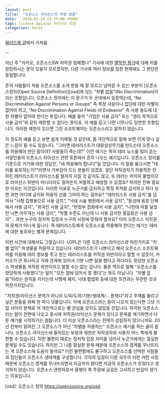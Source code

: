 ```yaml
---
layout: post
title:  "오픈소스 라이선스의 차별 없음"
date:   2018-03-24 22:35:00 +0900
tags: license opinion 라이선스 의견
categories: hacks
---
```

[페이스북 글](https://www.facebook.com/ryuchangwoo/posts/10211477728600338)에서 가져옴.

--

지난 주 "카카오, 오픈소스SW 저작권 침해했나" 기사에 대한 [짤막한 평가](https://www.facebook.com/ryuchangwoo/posts/10211395317500112)에 대해  저를 원망하시는 분이 있을지 모르겠지만, 다른 기사와 여러 정보를 접한 현재에도 그 판단은 동일합니다.

흔히 사람들이 처음 오픈소스를 소개 받을 때 잘 모르고 넘어갈 수 있는 부분이 [오픈소스정의(Open Source Definition)][osd]에 있는 "차별 없음"(No Discrimination)이라는 조항입니다. 오픈소스 정의에는 이 문구가 두 군데에서 등장하는데, "No Discrimination Against Persons or Groups" 즉 특정 사람이나 집단에 대한 차별이 없어야 하고, "No Discrimination Against Fields of Endeavor" 즉 사용 용도에 대한 차별이 없어야 한다는 뜻입니다. 예를 들어 "기업은 사용 금지" 또는 "영리 목적으로 사용 금지"와 같이 제한할 수 없다는 뜻이죠. 이 예를 듣고 나면 너무나도 당연한 조항입니다. 이러한 제한이 있으면 그런 소프트웨어는 오픈소스라고 말하지 않습니다.

이 정도의 예를 듣고 보면 쉽게 이해될 것 같은데, 좀 극단적으로 말해 보면 이게 맞나 싶은 느낌이 들 수도 있습니다. "그러면 테러리스트가 대량살상무기를 만드는데 오픈소스를 허용해야 한단 말이야? 사람들이 죽는데?" 이런 얘기는 특히 테러 뉴스를 많이 듣는 서양인들의 오픈소스 라이선스 관련 토론에서 흔히 나오는 얘기입니다. 오픈소스 정의를 기준으로 거기에 대한 정답은, "네 허용해야 합니다"일 것입니다. 이 말을 들으시면 "테러를 옹호하는가?"라면서 거부감이 드는 분들이 있겠죠. 일단 저작권자가 허용하든 안 하든 테러리스트가 라이선스를 철저히 지킬 것 같지도 않고, 또 테러는 어차피 불법이므로 라이선스 위반이 아니더라도 얼마든지 처벌하고 예방할 수 있겠죠? 하지만 진짜 중요한 이유는 이것입니다. 이러한 이유로 누군가를 금지하고 특정 목적을 금지하고 하다 보면 과연 어디에 금지와 허용의 선을 그어야 하는 걸까요? "테러리스트 사용 금지"를 넘어서 "사형 집행용으로 사용 금지", "낙태 시술 병원에서 사용 금지", "동성애 옹호 단체에서 사용 금지", "외국인 사용 금지", "반정부 집회에서 사용 금지", "나한테 악플 달았던 나쁜 아무개는 사용 금지", "악플 수준도 아닌데 나 사용 금지한 홍길동은 사용 금지"... 과연 누구의 정치적 입장과 누구의 사정에 맞춰야 할까요? 이미 오픈소스 저작권의 문제가 아니게 됩니다. 즉 테러리스트에게 오픈소스를 허용해야 한다는 얘기는 테러에 대한 옹호와는 별개 문제입니다.

이번 사건에 대해서도 그렇습니다. LGPL은 다른 오픈소스 라이선스와 마찬가지로 "차별 없이" 파생물을 허용하고 있습니다. 테러리스트가 나쁘다고 해서 오픈소스 소프트웨어를 이용해 테러 정보를 주고 받는 테러리스트를 저작권 위반이라고 말할 수 없듯이, 카카오가 큰 회사이고 거래 관계에 있어서 기분 나쁜 일을 했다고 하더라도 정당한 오픈소스 파생물을 저작권 위반이라고 말할 수는 없는 겁니다. 물론 역으로 말해 "오픈소스를 정당하게 사용했다"는 말이 "모든 점에 있어서 잘 했다"는 뜻도 아닙니다. "차별 없음"이라는 원칙을 지키는데 사형제 폐지, 낙태 합법화 등에 대한 의견과는 무관한 것과 마찬가지입니다.

"저작권/라이선스 문제가 아니라 도덕/도의/기분/생태계/... 문제다"라고 주제를 돌리고 싶은 분들을 위해 한 마디 덧붙입니다. 아예 오픈소스라는 말이 나오지 않는다면 그냥 기업 사이의 문제로 저 개인적으로는 별 관심을 갖지도 않았을 것입니다. 하지만 오픈소스라는 말이 전면에 나오고 동시에 저작권/라이선스 문제가 있다고 문제를 제기하면서 다른 얘기를 시작하기는 힘듭니다. 더 이상 오픈소스라는 전제가 성립하지 않으니까요. 20년 전부터 알려진 그 오픈소스가 아닌 "차별을 허용하는" 오픈소스 얘기를 하는 꼴이 됩니다. 오픈소스 라이선스에 들어있는 보장과 제한은 저작권자와 사용자 어느 쪽에게 불편할 수 있습니다. 이런 불편이 때로는 정치적 입장 차이를 넘어서 누군가에게는 절실한 문제일 수도 있습니다. 하지만 그 나름 절실한 문제 때문에 오픈소스의 경계를 무너뜨리는 게 오픈소스에 도움이 될까요? 이런 불편함에도 불구하고 오픈소스를 선택한 사람들과 집단들이 오픈소스 생태계를 구성합니다. 각자의 입장이 다른 모두의 이런 저런 사정 때문에 오픈소스 경계를 무너뜨리면서 지금까지 왔다면 지금의 오픈소스가 있었다고 생각하지 않습니다. 오픈소스 관련자로서 올챙이 쪽 주장에 공감은 고사하고 반감이 생기는 이유입니다.

[osd]: 오픈소스 정의 https://opensource.org/osd